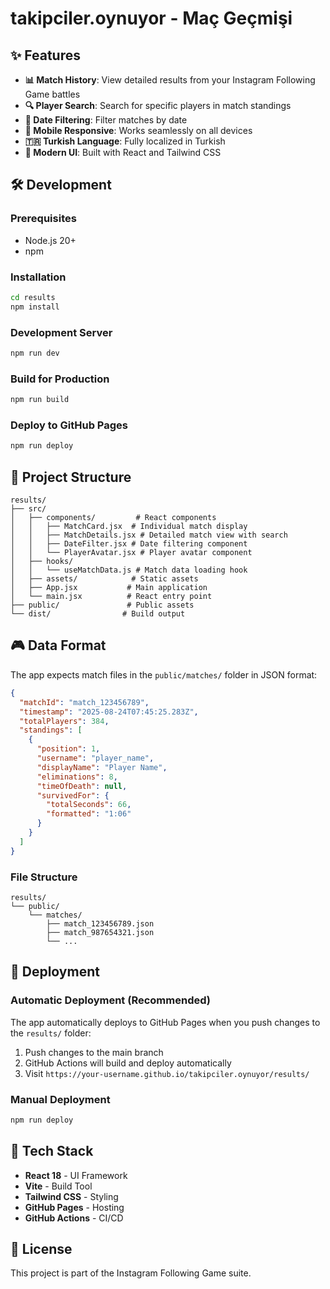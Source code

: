 # takipciler.oynuyor - Maç Geçmişi

## ✨ Features

- **📊 Match History**: View detailed results from your Instagram Following Game battles
- **🔍 Player Search**: Search for specific players in match standings
- **📅 Date Filtering**: Filter matches by date
- **📱 Mobile Responsive**: Works seamlessly on all devices
- **🇹🇷 Turkish Language**: Fully localized in Turkish
- **🎨 Modern UI**: Built with React and Tailwind CSS

## 🛠️ Development

### Prerequisites
- Node.js 20+
- npm

### Installation
```bash
cd results
npm install
```

### Development Server
```bash
npm run dev
```

### Build for Production
```bash
npm run build
```

### Deploy to GitHub Pages
```bash
npm run deploy
```

## 📁 Project Structure

```
results/
├── src/
│   ├── components/         # React components
│   │   ├── MatchCard.jsx  # Individual match display
│   │   ├── MatchDetails.jsx # Detailed match view with search
│   │   ├── DateFilter.jsx # Date filtering component
│   │   └── PlayerAvatar.jsx # Player avatar component
│   ├── hooks/
│   │   └── useMatchData.js # Match data loading hook
│   ├── assets/            # Static assets
│   ├── App.jsx           # Main application
│   └── main.jsx          # React entry point
├── public/               # Public assets
└── dist/                # Build output
```

## 🎮 Data Format

The app expects match files in the `public/matches/` folder in JSON format:

```json
{
  "matchId": "match_123456789",
  "timestamp": "2025-08-24T07:45:25.283Z",
  "totalPlayers": 384,
  "standings": [
    {
      "position": 1,
      "username": "player_name",
      "displayName": "Player Name",
      "eliminations": 8,
      "timeOfDeath": null,
      "survivedFor": {
        "totalSeconds": 66,
        "formatted": "1:06"
      }
    }
  ]
}
```

### File Structure
```
results/
└── public/
    └── matches/
        ├── match_123456789.json
        ├── match_987654321.json
        └── ...
```

## 🚀 Deployment

### Automatic Deployment (Recommended)

The app automatically deploys to GitHub Pages when you push changes to the `results/` folder:

1. Push changes to the main branch
2. GitHub Actions will build and deploy automatically
3. Visit `https://your-username.github.io/takipciler.oynuyor/results/`

### Manual Deployment

```bash
npm run deploy
```

## 🎨 Tech Stack

- **React 18** - UI Framework
- **Vite** - Build Tool
- **Tailwind CSS** - Styling
- **GitHub Pages** - Hosting
- **GitHub Actions** - CI/CD

## 📝 License

This project is part of the Instagram Following Game suite.